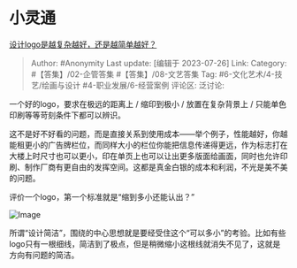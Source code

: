 # 小灵通
[设计logo是越复杂越好，还是越简单越好？](https://www.zhihu.com/question/344821450/answer/3136196313)

> Author: #Anonymity
> Last update: [编辑于 2023-07-26]
> Link:
> Category: #【答集】/02-企管答集 #【答集】/08-文艺答集
> Tag: #6-文化艺术/4-技艺/绘画与设计 #4-职业发展/6-经营案例
> 评论区:
> 泛讨论:

一个好的logo，要求在极远的距离上 / 缩印到极小 / 放置在复杂背景上 / 只能单色印刷等等苛刻条件下都可以辨识。

这不是好不好看的问题，而是直接关系到使用成本——举个例子，性能越好，你越能租更小的广告牌栏位，而同样大小的栏位你能把信息传递得更远，作为标志打在大楼上时尺寸也可以更小，印在单页上也可以让出更多版面给画面，同时也允许印刷、制作厂商有更自由的发挥空间。这都是真金白银的成本和利润，不光是美不美的问题。

评价一个logo，第一个标准就是“缩到多小还能认出？”

![Image](https://picx.zhimg.com/50/v2-fef3da708fe699b58771f128ddf4f745_720w.jpg?source=1940ef5c)

所谓“设计简洁”，围绕的中心思想就是要经受住这个“可以多小”的考验。比如有些logo只有一根细线，简洁到了极点，但是稍微缩小这根线就消失不见了，这就是方向有问题的简洁。
